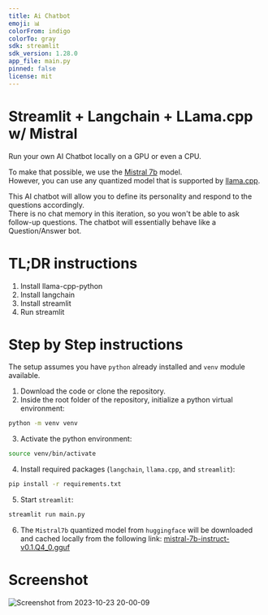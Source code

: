 ```yaml
---
title: Ai Chatbot
emoji: 📊
colorFrom: indigo
colorTo: gray
sdk: streamlit
sdk_version: 1.28.0
app_file: main.py
pinned: false
license: mit
---
```


# Streamlit + Langchain + LLama.cpp w/ Mistral

Run your own AI Chatbot locally on a GPU or even a CPU.

To make that possible, we use the [Mistral 7b](https://mistral.ai/news/announcing-mistral-7b/) model.  
However, you can use any quantized model that is supported by [llama.cpp](https://github.com/ggerganov/llama.cpp).

This AI chatbot will allow you to define its personality and respond to the questions accordingly.  
There is no chat memory in this iteration, so you won't be able to ask follow-up questions.
The chatbot will essentially behave like a Question/Answer bot.

# TL;DR instructions

1. Install llama-cpp-python
2. Install langchain
3. Install streamlit
4. Run streamlit

# Step by Step instructions

The setup assumes you have `python` already installed and `venv` module available.

1. Download the code or clone the repository.
2. Inside the root folder of the repository, initialize a python virtual environment:
```bash
python -m venv venv
```
3. Activate the python environment:
```bash
source venv/bin/activate
```
4. Install required packages (`langchain`, `llama.cpp`, and `streamlit`):
```bash
pip install -r requirements.txt
```
5. Start `streamlit`:
```bash
streamlit run main.py
```
6. The `Mistral7b` quantized model from `huggingface` will be downloaded and cached locally from the following link:
[mistral-7b-instruct-v0.1.Q4_0.gguf](https://huggingface.co/TheBloke/Mistral-7B-Instruct-v0.1-GGUF/resolve/main/mistral-7b-instruct-v0.1.Q4_0.gguf)

# Screenshot

![Screenshot from 2023-10-23 20-00-09](https://github.com/lalanikarim/ai-chatbot/assets/1296705/65ceac4a-f3c0-41db-8519-182076afb215)